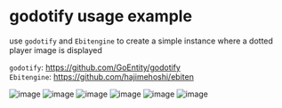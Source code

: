 # godotify usage example
use `godotify` and `Ebitengine` to create a simple instance where a dotted player image is displayed

`godotify`: https://github.com/GoEntity/godotify <br>
`Ebitengine`: https://github.com/hajimehoshi/ebiten <br>

![image](https://github.com/GoEntity/godotify/assets/116807050/97188b64-63a5-44ed-a757-831bb67502bb)
![image](https://github.com/GoEntity/godotify/assets/116807050/6ca7546a-8725-4521-8f28-c3c626054d7d)
![image](https://github.com/GoEntity/godotify/assets/116807050/155d4fc5-aedd-4d8d-956a-542753b7c8ec)
![image](https://github.com/GoEntity/godotify/assets/116807050/887341ce-47ad-4b5f-a949-9ae691d04fae)
![image](https://github.com/GoEntity/godotify/assets/116807050/94c61e9c-11d0-4000-87fc-ff64d9a1d554)
![image](https://github.com/GoEntity/godotify/assets/116807050/c446682b-c5c3-4502-967b-bb21e70ad4b2)
